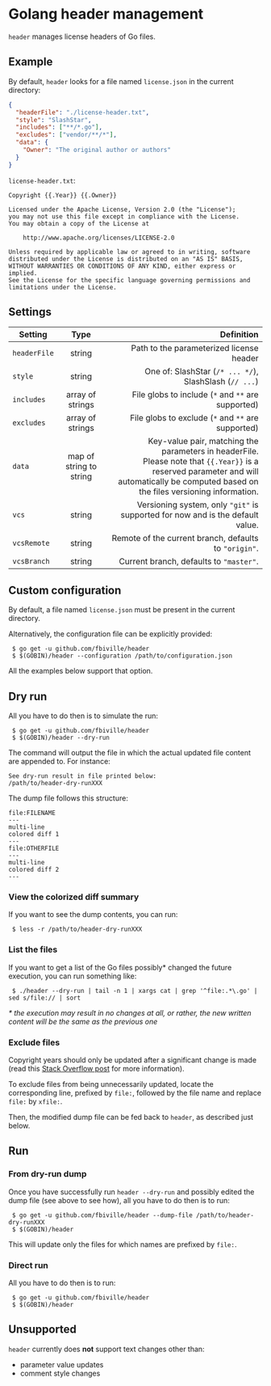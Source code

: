 # Golang header management

`header` manages license headers of Go files.

## Example

By default, `header` looks for a file named `license.json` in the current directory:

```json
{
  "headerFile": "./license-header.txt",
  "style": "SlashStar",
  "includes": ["**/*.go"],
  "excludes": ["vendor/**/*"],
  "data": {
    "Owner": "The original author or authors"
  }
}
```

`license-header.txt`:
```
Copyright {{.Year}} {{.Owner}}

Licensed under the Apache License, Version 2.0 (the "License");
you may not use this file except in compliance with the License.
You may obtain a copy of the License at

    http://www.apache.org/licenses/LICENSE-2.0

Unless required by applicable law or agreed to in writing, software
distributed under the License is distributed on an "AS IS" BASIS,
WITHOUT WARRANTIES OR CONDITIONS OF ANY KIND, either express or implied.
See the License for the specific language governing permissions and
limitations under the License.
```


## Settings

Setting            | Type                    | Definition                                             |
| ---------------- |:----------------------: | -----------------------------------------------------: |
| `headerFile`     | string                  | Path to the parameterized license header               |
| `style`          | string                  | One of: SlashStar (`/* ... */`), SlashSlash (`// ...`) |
| `includes`       | array of strings        | File globs to include (`*` and `**` are supported)     |
| `excludes`       | array of strings        | File globs to exclude (`*` and `**` are supported)     |
| `data`           | map of string to string | Key-value pair, matching the parameters in headerFile.<br>Please note that `{{.Year}}` is a reserved parameter and will automatically be computed based on the files versioning information.  |
| `vcs`            | string                  | Versioning system, only `"git"` is supported for now and is the default value.  |
| `vcsRemote`      | string                  | Remote of the current branch, defaults to `"origin"`.  |
| `vcsBranch`      | string                  | Current branch, defaults to `"master"`.                |



## Custom configuration

By default, a file named `license.json` must be present in the current directory.

Alternatively, the configuration file can be explicitly provided:
```shell
 $ go get -u github.com/fbiville/header
 $ $(GOBIN)/header --configuration /path/to/configuration.json
```

All the examples below support that option.

## Dry run

All you have to do then is to simulate the run:
```shell
 $ go get -u github.com/fbiville/header
 $ $(GOBIN)/header --dry-run
```

The command will output the file in which the actual updated file content are appended to.
For instance:
```
See dry-run result in file printed below:
/path/to/header-dry-runXXX
```

The dump file follows this structure:
```text
file:FILENAME
---
multi-line
colored diff 1
---
file:OTHERFILE
---
multi-line
colored diff 2
---
```

### View the colorized diff summary

If you want to see the dump contents, you can run:
```shell
 $ less -r /path/to/header-dry-runXXX
```


### List the files

If you want to get a list of the Go files possibly* changed the future
execution, you can run something like:

```
 $ ./header --dry-run | tail -n 1 | xargs cat | grep '^file:.*\.go' | sed s/file:// | sort
```

_\* the execution may result in no changes at all, or rather, the new written content
will be the same as the previous one_

### Exclude files

Copyright years should only be updated after a
significant change is made (read this
[Stack Overflow post](https://stackoverflow.com/questions/2390230/do-copyright-dates-need-to-be-updated)
for more information).

To exclude files from being unnecessarily updated, locate the corresponding line, prefixed by `file:`,
followed by the file name and replace `file:` by `xfile:`.

Then, the modified dump file can be fed back to `header`, as described just below.

## Run

### From dry-run dump
Once you have successfully run `header --dry-run` and
possibly edited the dump file (see above to see how), all you have to do then is to run:

```shell
 $ go get -u github.com/fbiville/header --dump-file /path/to/header-dry-runXXX
 $ $(GOBIN)/header
```

This will update only the files for which names are prefixed by `file:`.

### Direct run

All you have to do then is to run:
```shell
 $ go get -u github.com/fbiville/header
 $ $(GOBIN)/header
```


## Unsupported

`header` currently does **not** support text changes other than:

 * parameter value updates
 * comment style changes